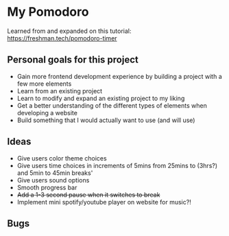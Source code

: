 # My Pomodoro

Learned from and expanded on this tutorial: https://freshman.tech/pomodoro-timer

## Personal goals for this project
- Gain more frontend development experience by building a project with a few more elements
- Learn from an existing project
- Learn to modify and expand an existing project to my liking
- Get a better understanding of the different types of elements when developing a website
- Build something that I would actually want to use (and will use) 

## Ideas
- Give users color theme choices
- Give users time choices in increments of 5mins from 25mins to (3hrs?) and 5min to 45min breaks'
- Give users sound options
- Smooth progress bar
- ~~Add a 1-3 second pause when it switches to break~~
- Implement mini spotify/youtube player on website for music?!

## Bugs